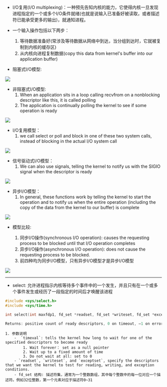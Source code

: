 
- I/O复用(I/O multiplexing)：一种预先告知内核的能力，它使得内核一旦发现进程指定的一个或多个I/O条件就绪(也就是说输入已准备好被读取，或者描述符已能承受更多的输出)，就通知进程。

- 一个输入操作包括以下两步：
    1. 等待数据准备好(常涉及等待数据从网络中到达，当分组到达时，它就被复制到内核的缓存区)
    2. 从内核向进程复制数据(copy this data from kernel's buffer into our application buffer)
- 阻塞式I/O模型:

![](https://github.com/tomming233/unplearning/raw/master/notes/images/WX20181220-140649@2x.png)

- 非阻塞式I/O模型:
    1. When an application sits in a loop calling recvfrom on a nonblocking descriptor like this, it is called polling
    2. The application is continually polling the kernel to see if some operation is ready

![](https://github.com/tomming233/unplearning/raw/master/notes/images/WX20181220-142205@2x.png)

- I/O复用模型：
    1. we call select or poll and block in one of these two system calls, instead of blocking in the actual I/O system call

![](https://github.com/tomming233/unplearning/raw/master/notes/images/WX20181220-142824@2x.png)


- 信号驱动式I/O模型：
    1. We can also use signals, telling the kernel to notify us with the SIGIO signal when the descriptor is ready

![](https://github.com/tomming233/unplearning/raw/master/notes/images/WX20181220-143455@2x.png)

- 异步I/O模型：
    1. In general, these functions work by telling the kernel to start the operation and to notify us when the entire operation (including the copy of the data from the kernel to our buffer) is complete

![](https://github.com/tomming233/unplearning/raw/master/notes/images/WX20181220-144754@2x.png)


- 模型比较:

    1. 同步I/O操作(synchronous I/O operation): causes the requesting process to be blocked until that I/O operation completes
    2. 异步I/O操作(asynchronous I/O operation): does not cause the requesting process to be blocked.
    3. 前四种均为同步I/O模型，只有异步I/O模型才是异步I/O模型

![](https://github.com/tomming233/unplearning/raw/master/notes/images/WX20181220-145153@2x.png)

---

- select: 允许进程指示内核等待多个事件中的一个发生，并且只有在一个或多个事件发生或经历了一段指定的时间后才唤醒该进程

```c
#include <sys/select.h>
#include <sys/time.h>

int select(int maxfdp1, fd_set *readset, fd_set *writeset, fd_set *exceptset, const struct timeval *timeout);

Returns: positive count of ready descriptors, 0 on timeout, –1 on error
```

    1. 参数说明
        -  `timeval`: tells the kernel how long to wait for one of the specified descriptors to become ready
            1. Wait forever： set as a null pointer
            2. Wait up to a fixed amount of time
            3. Do not wait at all: set to 0
        - `readset`, `writeset`, and `exceptset`, specify the descriptors that we want the kernel to test for reading, writing, and exception conditions.
        - fd_set 结构: 描述符集，通常为一个整数数组，其中每个整数中的每一位对应一个描述符。例如32位整数，第一个元素对应于描述符0~31
